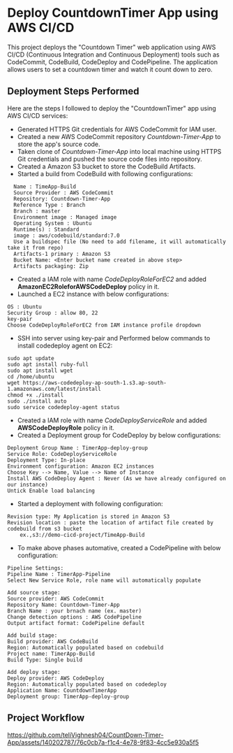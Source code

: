 
# Deploy CountdownTimer App using AWS CI/CD

This project deploys the "Countdown Timer" web application using AWS CI/CD (Continuous Integration and Continuous Deployment) tools such as CodeCommit, CodeBuild, CodeDeploy and CodePipeline. The application allows users to set a countdown timer and watch it count down to zero.


## Deployment Steps Performed
Here are the steps I followed to deploy the "CountdownTimer" app using AWS CI/CD services:

* Generated HTTPS Git credentials for AWS CodeCommit for IAM user. 
* Created a new AWS CodeCommit repository *Countdown-Timer-App* to store the app's source code.
* Taken clone of *Countdown-Timer-App* into local machine using HTTPS Git credentials and pushed the source code files into repository.
* Created a Amazon S3 bucket to store the CodeBuild Artifacts.
* Started a build from CodeBuild with following configurations:
```
  Name : TimeApp-Build
  Source Provider : AWS CodeCommit
  Repository: Countdown-Timer-App
  Reference Type : Branch
  Branch : master
  Environment image : Managed image
  Operating System : Ubuntu
  Runtime(s) : Standard
  image : aws/codebuild/standard:7.0
  Use a buildspec file (No need to add filename, it will automatically take it from repo)
  Artifacts-1 primary : Amazon S3
  Bucket Name: <Enter bucket name created in above step>
  Artifacts packaging: Zip
```   
* Created a IAM role with name *CodeDeployRoleForEC2* and added **AmazonEC2RoleforAWSCodeDeploy** policy in it.
* Launched a EC2 instance with below configurations:
```
OS : Ubuntu
Security Group : allow 80, 22
key-pair
Choose CodeDeployRoleForEC2 from IAM instance profile dropdown
``` 
* SSH into server using key-pair and Performed below commands to install codedeploy agent on EC2:
```
sudo apt update
sudo apt install ruby-full
sudo apt install wget
cd /home/ubuntu
wget https://aws-codedeploy-ap-south-1.s3.ap-south-1.amazonaws.com/latest/install
chmod +x ./install
sudo ./install auto
sudo service codedeploy-agent status
```
* Created a IAM role with name *CodeDeployServiceRole* and added **AWSCodeDeployRole** policy in it.
* Created a Deployment group for CodeDeploy by below configurations:
```
Deployment Group Name : TimerApp-deploy-group
Service Role: CodeDeployServiceRole
Deployment Type: In-place
Environment configuration: Amazon EC2 instances
Choose Key --> Name, Value --> Name of Instance
Install AWS CodeDeploy Agent : Never (As we have already configured on our instance)
Untick Enable load balancing 
``` 
* Started a deployment with following configuration:
```
Revision type: My Application is stored in Amazon S3
Revision location : paste the location of artifact file created by codebuild from s3 bucket
    ex.,s3://demo-cicd-project/TimeApp-Build 
```
* To make above phases automative, created a CodePipeline with below configuration:
```
Pipeline Settings:
Pipeline Name : TimerApp-Pipeline
Select New Service Role, role name will automatically populate

Add source stage:
Source provider: AWS CodeCommit
Repository Name: Countdown-Timer-App 
Branch Name : your brnach name (ex. master)
Change detection options : AWS CodePipeline
Output artifact format: CodePipeline default

Add build stage:
Build provider: AWS CodeBuild
Region: Automatically populated based on codebuild
Project name: TimerApp-Build
Build Type: Single build

Add deploy stage:
Deploy provider: AWS CodeDeploy
Region: Automatically populated based on codedeploy
Application Name: CountdownTimerApp
Deployment group: TimerApp-deploy-group
```
 ## Project Workflow


https://github.com/teliVighnesh04/CountDown-Timer-App/assets/140202787/76c0cb7a-f1c4-4e78-9f83-4cc5e930a5f5

